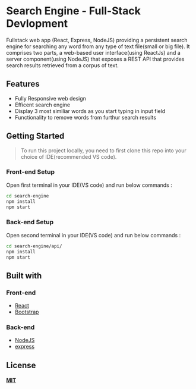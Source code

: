 # Search Engine - Full-Stack Devlopment

Fullstack web app (React, Express, NodeJS) providing a persistent search engine for searching any word from any type of text file(small or big file). It comprises two parts, a web-based user interface(using ReactJs) and a server component(using NodeJS) that exposes a REST API that provides search results retrieved from a corpus of text.

## Features


* Fully Responsive web design
* Efficent search engine
* Display 3 most similiar words as you start typing in input field
* Functionality to remove words from furthur search results



 
## Getting Started

> To run this project locally, you need to first clone this repo into your choice of IDE(recommended VS code). 


### Front-end Setup
Open first terminal in your IDE(VS code) and run below commands :

```sh
cd search-engine
npm install
npm start
```

### Back-end Setup
Open second terminal in your IDE(VS code) and run below commands :

```sh
cd search-engine/api/
npm install
npm start
```

## Built with

### Front-end

* [React](https://reactjs.org/)
* [Bootstrap](https://getbootstrap.com/)

### Back-end

* [NodeJS](https://expressjs.com/)
* [express](https://expressjs.com/)



## License

#### [MIT](./LICENSE)
